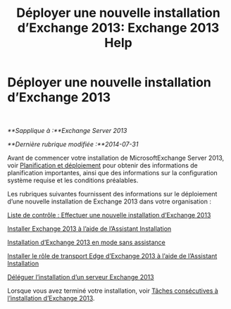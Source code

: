 ﻿---
title: 'Déployer une nouvelle installation d’Exchange 2013: Exchange 2013 Help'
TOCTitle: Déployer une nouvelle installation d’Exchange 2013
ms:assetid: 681835cf-79fe-4aa7-8a28-4a39944d0efc
ms:mtpsurl: https://technet.microsoft.com/fr-fr/library/Aa998619(v=EXCHG.150)
ms:contentKeyID: 50478346
ms.date: 04/24/2018
mtps_version: v=EXCHG.150
ms.translationtype: HT
---

# Déployer une nouvelle installation d’Exchange 2013

 

_**Sapplique à :**Exchange Server 2013_

_**Dernière rubrique modifiée :**2014-07-31_

Avant de commencer votre installation de MicrosoftExchange Server 2013, voir [Planification et déploiement](planning-and-deployment-for-exchange-2013-installation-instructions.md) pour obtenir des informations de planification importantes, ainsi que des informations sur la configuration système requise et les conditions préalables.

Les rubriques suivantes fournissent des informations sur le déploiement d’une nouvelle installation de Exchange 2013 dans votre organisation :

[Liste de contrôle : Effectuer une nouvelle installation d’Exchange 2013](checklist-perform-a-new-installation-of-exchange-2013-exchange-2013-help.md)

[Installer Exchange 2013 à l’aide de l’Assistant Installation](install-exchange-2013-using-the-setup-wizard-exchange-2013-help.md)

[Installation d’Exchange 2013 en mode sans assistance](install-exchange-2013-using-unattended-mode-exchange-2013-help.md)

[Installer le rôle de transport Edge d’Exchange 2013 à l’aide de l’Assistant Installation](install-the-exchange-2013-edge-transport-role-using-the-setup-wizard-exchange-2013-help.md)

[Déléguer l’installation d’un serveur Exchange 2013](delegate-the-installation-of-an-exchange-2013-server-exchange-2013-help.md)

Lorsque vous avez terminé votre installation, voir [Tâches consécutives à l’installation d’Exchange 2013](exchange-2013-post-installation-tasks-exchange-2013-help.md).

